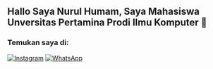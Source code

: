 ## Hallo Saya Nurul Humam, Saya Mahasiswa Unversitas Pertamina Prodi Ilmu Komputer 👋

### Temukan saya di:
[![Instagram](https://img.shields.io/badge/Instagram-E4405F?style=for-the-badge&logo=instagram&logoColor=white)](https://instagram.com/nur.humamm)
[![WhatsApp](https://img.shields.io/badge/WhatsApp-25D366?style=for-the-badge&logo=whatsapp&logoColor=white)](https://wa.me/6285281262229)


<!--
**nurhumam/nurhumam** is a ✨ _special_ ✨ repository because its `README.md` (this file) appears on your GitHub profile.

Here are some ideas to get you started:

- 🔭 I’m currently working on ...
- 🌱 I’m currently learning ...
- 👯 I’m looking to collaborate on ...
- 🤔 I’m looking for help with ...
- 💬 Ask me about ...
- 📫 How to reach me: ...
- 😄 Pronouns: ...
- ⚡ Fun fact: ...
-->
